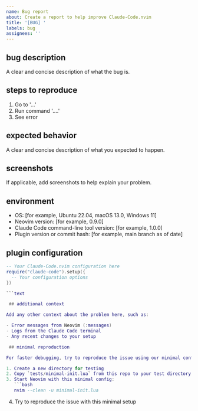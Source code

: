 ```yaml
---
name: Bug report
about: Create a report to help improve Claude-Code.nvim
title: '[BUG] '
labels: bug
assignees: ''
---
```


 ## bug description

A clear and concise description of what the bug is.

 ## steps to reproduce

1. Go to '...'
2. Run command '....'
3. See error

 ## expected behavior

A clear and concise description of what you expected to happen.

 ## screenshots

If applicable, add screenshots to help explain your problem.

 ## environment

- OS: [for example, Ubuntu 22.04, macOS 13.0, Windows 11]
- Neovim version: [for example, 0.9.0]
- Claude Code command-line tool version: [for example, 1.0.0]
- Plugin version or commit hash: [for example, main branch as of date]

 ## plugin configuration

```lua
-- Your Claude-Code.nvim configuration here
require("claude-code").setup({
  -- Your configuration options
})

```text

 ## additional context

Add any other context about the problem here, such as:

- Error messages from Neovim (:messages)
- Logs from the Claude Code terminal
- Any recent changes to your setup

 ## minimal reproduction

For faster debugging, try to reproduce the issue using our minimal configuration:

1. Create a new directory for testing
2. Copy `tests/minimal-init.lua` from this repo to your test directory
3. Start Neovim with this minimal config:
   ```bash
   nvim --clean -u minimal-init.lua
   ```

4. Try to reproduce the issue with this minimal setup

